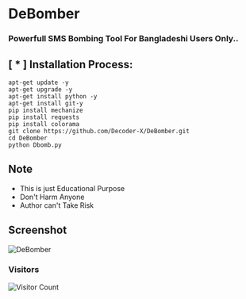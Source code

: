 # DeBomber

### Powerfull SMS Bombing Tool For Bangladeshi Users Only..

## [ * ] Installation Process:

`apt-get update -y`<br>
`apt-get upgrade -y`<br>
`apt-get install python -y`<br>
`apt-get install git-y`<br>
`pip install mechanize`<br>
`pip install requests`<br>
`pip install colorama`<br>
`git clone https://github.com/Decoder-X/DeBomber.git`<br>
`cd DeBomber`<br>
`python Dbomb.py`<br>


## Note
- This is just Educational Purpose
- Don't Harm Anyone
- Author can't Take Risk

## Screenshot

<img alt="DeBomber" src="https://j.top4top.io/p_2241mk3kg1.jpg">


### Visitors

![Visitor Count](https://profile-counter.glitch.me/Decoder-X/count.svg)
